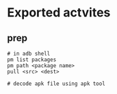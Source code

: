 # Exported actvites

## prep
```powerhell
# in adb shell
pm list packages
pm path <package name>
pull <src> <dest>

# decode apk file using apk tool



```

